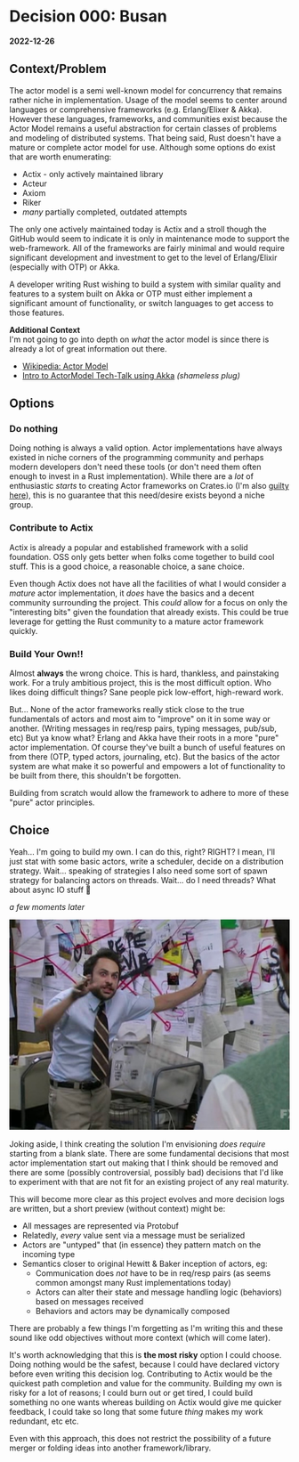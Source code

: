 # Decision 000: Busan
__2022-12-26__

## Context/Problem

The actor model is a semi well-known model for concurrency that remains rather niche in
implementation. Usage of the model seems to center around languages or comprehensive
frameworks (e.g. Erlang/Elixer & Akka). However these languages, frameworks, and
communities exist because the Actor Model remains a useful abstraction for certain
classes of problems and modeling of distributed systems. That being said, Rust doesn't
have a mature or complete actor model for use. Although some options do exist that
are worth enumerating:

  + Actix - only actively maintained library
  + Acteur
  + Axiom
  + Riker
  + _many_ partially completed, outdated attempts

The only one actively maintained today is Actix and a stroll though the GitHub would
seem to indicate it is only in maintenance mode to support the web-framework. All
of the frameworks are fairly minimal and would require significant development and
investment to get to the level of Erlang/Elixir (especially with OTP) or Akka.

A developer writing Rust wishing to build a system with similar quality and features
to a system built on Akka or OTP must either implement a significant amount of 
functionality, or switch languages to get access to those features.

__Additional Context__ \
I'm not going to go into depth on _what_ the actor model is since there is already a
lot of great information out there.

  + [Wikipedia: Actor Model][wikipedia]
  + [Intro to ActorModel Tech-Talk using Akka][tech-talk] _(shameless plug)_

  [wikipedia]: https://en.wikipedia.org/wiki/Actor_model
  [tech-talk]: https://www.youtube.com/watch?v=lPTqcecwkJg

## Options

### Do nothing

Doing nothing is always a valid option. Actor implementations have always existed
in niche corners of the programming community and perhaps modern developers don't
need these tools (or don't need them often enough to invest in a Rust implementation).
While there are a _lot_ of enthusiastic _starts_ to creating Actor frameworks on
Crates.io (I'm also [guilty here][romeo]), this is no guarantee that this need/desire
exists beyond a niche group.

  [romeo]: https://crates.io/crates/romeo

### Contribute to Actix

Actix is already a popular and established framework with a solid foundation. OSS only
gets better when folks come together to build cool stuff. This is a good choice, a
reasonable choice, a sane choice.

Even though Actix does not have all the facilities of what I would consider a _mature_
actor implementation, it _does_ have the basics and a decent community surrounding the
project. This _could_ allow for a focus on only the "interesting bits" given the
foundation that already exists. This could be true leverage for getting the Rust
community to a mature actor framework quickly.

### Build Your Own!!

Almost __always__ the wrong choice. This is hard, thankless, and painstaking work. For
a truly ambitious project, this is the most difficult option. Who likes doing difficult
things? Sane people pick low-effort, high-reward work.

But... None of the actor frameworks really stick close to the true fundamentals of actors
and most aim to "improve" on it in some way or another. (Writing messages in req/resp
pairs, typing messages, pub/sub, etc) But ya know what? Erlang and Akka have their
roots in a more "pure" actor implementation. Of course they've built a bunch of
useful features on from there (OTP, typed actors, journaling, etc). But the basics of
the actor system are what make it so powerful and empowers a lot of functionality to be
built from there, this shouldn't be forgotten.

Building from scratch would allow the framework to adhere to more of these "pure" actor
principles.

## Choice

Yeah... I'm going to build my own. I can do this, right? RIGHT? I mean, I'll just stat
with some basic actors, write a scheduler, decide on a distribution strategy. Wait...
speaking of strategies I also need some sort of spawn strategy for balancing actors on
threads. Wait... do I need threads? What about async IO stuff :thinking:

_a few moments later_

![I think I got it](https://github.com/JohnMurray/busan/blob/main/decisions/assets/pepe-silvia.jpg)


Joking aside, I think creating the solution I'm envisioning _does require_ starting from
a blank slate. There are some fundamental decisions that most actor implementation start
out making that I think should be removed and there are some (possibly controversial,
possibly bad) decisions that I'd like to experiment with that are not fit for an
 existing project of any real maturity.

This will become more clear as this project evolves and more decision logs are written,
but a short preview (without context) might be:

  + All messages are represented via Protobuf
  + Relatedly, _every_ value sent via a message must be serialized
  + Actors are "untyped" that (in essence) they pattern match on the incoming type
  + Semantics closer to original Hewitt & Baker inception of actors, eg:
    + Communication does _not_ have to be in req/resp pairs (as seems common amongst
      many Rust implementations today)
    + Actors can alter their state and message handling logic (behaviors) based on
      messages received
    + Behaviors and actors may be dynamically composed

There are probably a few things I'm forgetting as I'm writing this and these sound like
odd objectives without more context (which will come later).

It's worth acknowledging that this is __the most risky__ option I could choose. Doing
nothing would be the safest, because I could have declared victory before even writing
this decision log. Contributing to Actix would be the quickest path completion and
value for the community. Building my own is risky for a lot of reasons; I could burn
out or get tired, I could build something no one wants whereas building on Actix would
give me quicker feedback, I could take so long that some future _thing_ makes my work
redundant, etc etc.

Even with this approach, this does not restrict the possibility of a future merger or
folding ideas into another framework/library.
